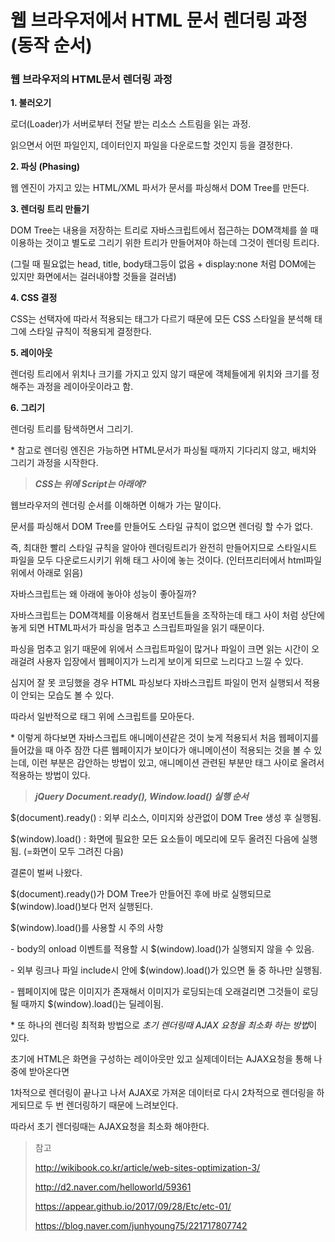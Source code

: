 # 웹 브라우저에서 HTML 문서 렌더링 과정 (동작 순서)

### 웹 브라우저의 HTML문서 렌더링 과정

**1. 불러오기**

로더(Loader)가 서버로부터 전달 받는 리소스 스트림을 읽는 과정.

읽으면서 어떤 파일인지, 데이터인지 파일을 다운로드할 것인지 등을 결정한다.

**2. 파싱 (Phasing)**

웹 엔진이 가지고 있는 HTML/XML 파서가 문서를 파싱해서 DOM Tree를 만든다.

**3. 렌더링 트리 만들기**

DOM Tree는 내용을 저장하는 트리로 자바스크립트에서 접근하는 DOM객체를 쓸 때 이용하는 것이고 별도로 그리기 위한 트리가 만들어져야 하는데 그것이 렌더링 트리다. 

(그릴 때 필요없는 head, title, body태그등이 없음 + display:none 처럼 DOM에는 있지만 화면에서는 걸러내야할 것들을 걸러냄)

**4. CSS 결정**

CSS는 선택자에 따라서 적용되는 태그가 다르기 때문에 모든 CSS 스타일을 분석해 태그에 스타일 규칙이 적용되게 결정한다.

**5. 레이아웃**

렌더링 트리에서 위치나 크기를 가지고 있지 않기 때문에 객체들에게 위치와 크기를 정해주는 과정을 레이아웃이라고 함.

**6. 그리기**

렌더링 트리를 탐색하면서 그리기.

\* 참고로 렌더링 엔진은 가능하면 HTML문서가 파싱될 때까지 기다리지 않고, 배치와 그리기 과정을 시작한다.

> ***CSS는 위에 Script는 아래에?***

웹브라우저의 렌더링 순서를 이해하면 이해가 가는 말이다.

문서를 파싱해서 DOM Tree를 만들어도 스타일 규칙이 없으면 렌더링 할 수가 없다.

즉, 최대한 빨리 스타일 규칙을 알아야 렌더링트리가 완전히 만들어지므로 스타일시트 파일을 모두 다운로드시키기 위해 <head></head>태그 사이에 놓는 것이다. (인터프리터에서 html파일 위에서 아래로 읽음)

자바스크립트는 왜 아래에 놓아야 성능이 좋아질까?

자바스크립트는 DOM객체를 이용해서 컴포넌트들을 조작하는데 <head></head>태그 사이 처럼 상단에 놓게 되면 HTML파서가 파싱을 멈추고 스크립트파일을 읽기 때문이다.

파싱을 멈추고 읽기 때문에 위에서 스크립트파일이 많거나 파일이 크면 읽는 시간이 오래걸려 사용자 입장에서 웹페이지가 느리게 보이게 되므로 느리다고 느낄 수 있다.

심지어 잘 못 코딩했을 경우 HTML 파싱보다 자바스크립트 파일이 먼저 실행되서 적용이 안되는 모습도 볼 수 있다.

따라서 일반적으로 </body>태그 위에 스크립트를 모아둔다.

\* 이렇게 하다보면 자바스크립트 애니메이션같은 것이 늦게 적용되서 처음 웹페이지를 들어갔을 때 아주 잠깐 다른 웹페이지가 보이다가 애니메이션이 적용되는 것을 볼 수 있는데, 이런 부분은 감안하는 방법이 있고, 애니메이션 관련된 부분만 <head></head>태그 사이로 올려서 적용하는 방법이 있다.

> ***jQuery Document.ready(), Window.load() 실행 순서***

$(document).ready() : 외부 리소스, 이미지와 상관없이 DOM Tree 생성 후 실행됨.

$(window).load() : 화면에 필요한 모든 요소들이 메모리에 모두 올려진 다음에 실행됨. (=화면이 모두 그려진 다음)

결론이 벌써 나왔다.

$(document).ready()가 DOM Tree가 만들어진 후에 바로 실행되므로 $(window).load()보다 먼저 실행된다.

$(window).load()를 사용할 시 주의 사항

\- body의 onload 이벤트를 적용할 시 $(window).load()가 실행되지 않을 수 있음.

\- 외부 링크나 파일 include시 안에 $(window).load()가 있으면 둘 중 하나만 실행됨.

\- 웹페이지에 많은 이미지가 존재해서 이미지가 로딩되는데 오래걸리면 그것들이 로딩될 때까지 $(window).load()는 딜레이됨.

\* 또 하나의 렌더링 최적화 방법으로 *초기 렌더링때 AJAX 요청을 최소화 하는 방법*이 있다.

초기에 HTML은 화면을 구성하는 레이아웃만 있고 실제데이터는 AJAX요청을 통해 나중에 받아온다면

1차적으로 렌더링이 끝나고 나서 AJAX로 가져온 데이터로 다시 2차적으로 렌더링을 하게되므로 두 번 렌더링하기 때문에 느려보인다.

따라서 초기 렌더링때는 AJAX요청을 최소화 해야한다.

> 참고
>
> http://wikibook.co.kr/article/web-sites-optimization-3/
>
> http://d2.naver.com/helloworld/59361
>
> https://appear.github.io/2017/09/28/Etc/etc-01/
>
> https://blog.naver.com/junhyoung75/221717807742

